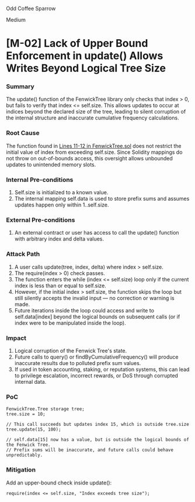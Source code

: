 Odd Coffee Sparrow

Medium

# [M-02] Lack of Upper Bound Enforcement in update() Allows Writes Beyond Logical Tree Size

### Summary

The update() function of the FenwickTree library only checks that index > 0, but fails to verify that index <= self.size. This allows updates to occur at indices beyond the declared size of the tree, leading to silent corruption of the internal structure and inaccurate cumulative frequency calculations.

### Root Cause

The function found in [Lines 11-12 in FenwickTree.sol](https://github.com/sherlock-audit/2025-05-layeredge/blob/main/edgen-staking/src/library/FenwickTree.sol#L11-L12) does not restrict the initial value of index from exceeding self.size. Since Solidity mappings do not throw on out-of-bounds access, this oversight allows unbounded updates to unintended memory slots.



### Internal Pre-conditions

1. Self.size is initialized to a known value.
2. The internal mapping self.data is used to store prefix sums and assumes updates happen only within 1..self.size.

### External Pre-conditions

1. An external contract or user has access to call the update() function with arbitrary index and delta values.

### Attack Path

1. A user calls update(tree, index, delta) where index > self.size.
2. The require(index > 0) check passes.
3. The function enters the while (index <= self.size) loop only if the current index is less than or equal to self.size.
4. However, if the initial index > self.size, the function skips the loop but still silently accepts the invalid input — no correction or warning is made.
5. Future iterations inside the loop could access and write to self.data[index] beyond the logical bounds on subsequent calls (or if index were to be manipulated inside the loop).

### Impact

1. Logical corruption of the Fenwick Tree's state.
2. Future calls to query() or findByCumulativeFrequency() will produce inaccurate results due to polluted prefix sum values.
3. If used in token accounting, staking, or reputation systems, this can lead to privilege escalation, incorrect rewards, or DoS through corrupted internal data.

### PoC

```solidity
FenwickTree.Tree storage tree;
tree.size = 10;

// This call succeeds but updates index 15, which is outside tree.size
tree.update(15, 100);

// self.data[15] now has a value, but is outside the logical bounds of the Fenwick Tree.
// Prefix sums will be inaccurate, and future calls could behave unpredictably.
```

### Mitigation

Add an upper-bound check inside update():
```solidity
require(index <= self.size, "Index exceeds tree size");
```